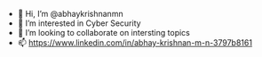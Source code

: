 -  👋 Hi, I’m @abhaykrishnanmn
- 👀 I’m interested in Cyber Security  
- 💞️ I’m looking to collaborate on intersting topics
- 📫 https://www.linkedin.com/in/abhay-krishnan-m-n-3797b8161

<!---
abhaykrishnanmn/abhaykrishnanmn is a ✨ special ✨ repository because its `README.md` (this file) appears on your GitHub profile.
You can click the Preview link to take a look at your changes.
--->
